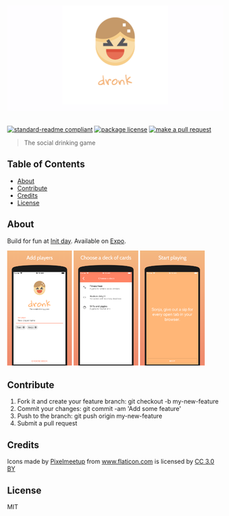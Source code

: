 <div align="center">
    <img src="assets/feature-graphic.png">
</div>
<br>

[![standard-readme compliant](https://img.shields.io/badge/readme%20style-standard-brightgreen.svg?style=flat-square)](https://github.com/RichardLitt/standard-readme)
[![package license](https://img.shields.io/npm/l/dronk.svg?style=flat-square)](https://npmjs.org/package/dronk)
[![make a pull request](https://img.shields.io/badge/PRs-welcome-brightgreen.svg?style=flat-square)](http://makeapullrequest.com)

> The social drinking game

## Table of Contents

- [About](#about)
- [Contribute](#contribute)
- [Credits](#credits)
- [License](#License)

## About

Build for fun at [Init day](https://www.fullfacing.com/). Available on [Expo](https://expo.io/@tiaan/dronk).

<div style="display: inline-block;">
    <img width="30%" src="assets/screenshot-1.png">
    <img width="30%" src="assets/screenshot-2.png">
    <img width="30%" src="assets/screenshot-3.png">
</div>

## Contribute

1. Fork it and create your feature branch: git checkout -b my-new-feature
2. Commit your changes: git commit -am 'Add some feature'
3. Push to the branch: git push origin my-new-feature 
4. Submit a pull request

## Credits

<div>Icons made by <a href="https://www.flaticon.com/authors/pixelmeetup" title="Pixelmeetup">Pixelmeetup</a> from <a href="https://www.flaticon.com/" title="Flaticon">www.flaticon.com</a> is licensed by <a href="http://creativecommons.org/licenses/by/3.0/" title="Creative Commons BY 3.0" target="_blank">CC 3.0 BY</a></div>

## License

MIT


    